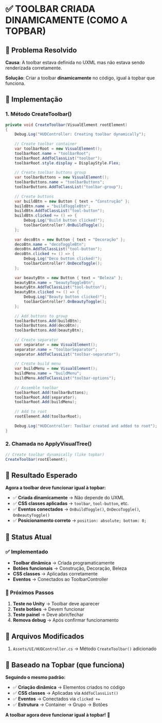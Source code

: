 # ✅ TOOLBAR CRIADA DINAMICAMENTE (COMO A TOPBAR)

## 🎯 **Problema Resolvido**

**Causa**: A toolbar estava definida no UXML mas não estava sendo renderizada corretamente.

**Solução**: Criar a toolbar **dinamicamente** no código, igual à topbar que funciona.

## 🔧 **Implementação**

### **1. Método CreateToolbar()**
```csharp
private void CreateToolbar(VisualElement rootElement)
{
    Debug.Log("HUDController: Creating toolbar dynamically");
    
    // Create toolbar container
    var toolbarRoot = new VisualElement();
    toolbarRoot.name = "toolbarRoot";
    toolbarRoot.AddToClassList("toolbar");
    toolbarRoot.style.display = DisplayStyle.Flex;
    
    // Create toolbar buttons group
    var toolbarButtons = new VisualElement();
    toolbarButtons.name = "toolbarButtons";
    toolbarButtons.AddToClassList("toolbar-group");
    
    // Create buttons
    var buildBtn = new Button { text = "Construção" };
    buildBtn.name = "buildToggleBtn";
    buildBtn.AddToClassList("tool-button");
    buildBtn.clicked += () => {
        Debug.Log("Build button clicked!");
        toolbarController?.OnBuildToggle();
    };
    
    var decoBtn = new Button { text = "Decoração" };
    decoBtn.name = "decoToggleBtn";
    decoBtn.AddToClassList("tool-button");
    decoBtn.clicked += () => {
        Debug.Log("Deco button clicked!");
        toolbarController?.OnDecoToggle();
    };
    
    var beautyBtn = new Button { text = "Beleza" };
    beautyBtn.name = "beautyToggleBtn";
    beautyBtn.AddToClassList("tool-button");
    beautyBtn.clicked += () => {
        Debug.Log("Beauty button clicked!");
        toolbarController?.OnBeautyToggle();
    };
    
    // Add buttons to group
    toolbarButtons.Add(buildBtn);
    toolbarButtons.Add(decoBtn);
    toolbarButtons.Add(beautyBtn);
    
    // Create separator
    var separator = new VisualElement();
    separator.name = "toolbarSeparator";
    separator.AddToClassList("toolbar-separator");
    
    // Create build menu
    var buildMenu = new VisualElement();
    buildMenu.name = "buildMenu";
    buildMenu.AddToClassList("toolbar-options");
    
    // Assemble toolbar
    toolbarRoot.Add(toolbarButtons);
    toolbarRoot.Add(separator);
    toolbarRoot.Add(buildMenu);
    
    // Add to root
    rootElement.Add(toolbarRoot);
    
    Debug.Log("HUDController: Toolbar created and added to root");
}
```

### **2. Chamada no ApplyVisualTree()**
```csharp
// Create toolbar dynamically (like topbar)
CreateToolbar(rootElement);
```

## 🎉 **Resultado Esperado**

**Agora a toolbar deve funcionar igual à topbar:**
- ✅ **Criada dinamicamente** → Não depende do UXML
- ✅ **CSS classes aplicadas** → `toolbar`, `tool-button`, etc.
- ✅ **Eventos conectados** → `OnBuildToggle()`, `OnDecoToggle()`, `OnBeautyToggle()`
- ✅ **Posicionamento correto** → `position: absolute; bottom: 0;`

## 🚀 **Status Atual**

### **✅ Implementado**
- **Toolbar dinâmica** → Criada programaticamente
- **Botões funcionais** → Construção, Decoração, Beleza
- **CSS classes** → Aplicadas corretamente
- **Eventos** → Conectados ao ToolbarController

### **🔄 Próximos Passos**
1. **Teste no Unity** → Toolbar deve aparecer
2. **Teste botões** → Devem funcionar
3. **Teste painel** → Deve abrir/fechar
4. **Remova debug** → Após confirmar funcionamento

## 📁 **Arquivos Modificados**

1. `Assets/UI/HUDController.cs` → Método `CreateToolbar()` adicionado

## 🎯 **Baseado na Topbar (que funciona)**

**Seguindo o mesmo padrão:**
- ✅ **Criação dinâmica** → Elementos criados no código
- ✅ **CSS classes** → Aplicadas via `AddToClassList()`
- ✅ **Eventos** → Conectados via `clicked +=`
- ✅ **Estrutura** → Container → Grupo → Botões

**A toolbar agora deve funcionar igual à topbar!** 🚀

